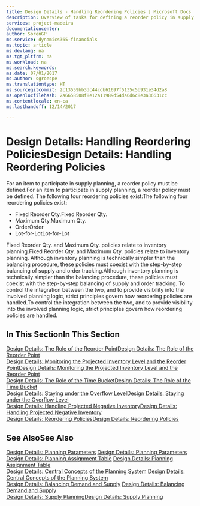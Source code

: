 ```yaml
---
title: Design Details - Handling Reordering Policies | Microsoft Docs
description: Overview of tasks for defining a reorder policy in supply planning.
services: project-madeira
documentationcenter: 
author: SorenGP
ms.service: dynamics365-financials
ms.topic: article
ms.devlang: na
ms.tgt_pltfrm: na
ms.workload: na
ms.search.keywords: 
ms.date: 07/01/2017
ms.author: sgroespe
ms.translationtype: HT
ms.sourcegitcommit: 2c13559bb3dc44cdb61697f5135c5b931e34d2a8
ms.openlocfilehash: 2a6658508f8e12a11989d54da6d6c8e3a36631cc
ms.contentlocale: en-ca
ms.lasthandoff: 12/14/2017

---
```

# <a name="design-details-handling-reordering-policies"></a><span data-ttu-id="2f3a4-103">Design Details: Handling Reordering Policies</span><span class="sxs-lookup"><span data-stu-id="2f3a4-103">Design Details: Handling Reordering Policies</span></span>
<span data-ttu-id="2f3a4-104">For an item to participate in supply planning, a reorder policy must be defined.</span><span class="sxs-lookup"><span data-stu-id="2f3a4-104">For an item to participate in supply planning, a reorder policy must be defined.</span></span> <span data-ttu-id="2f3a4-105">The following four reordering policies exist:</span><span class="sxs-lookup"><span data-stu-id="2f3a4-105">The following four reordering policies exist:</span></span>  
  
* <span data-ttu-id="2f3a4-106">Fixed Reorder Qty.</span><span class="sxs-lookup"><span data-stu-id="2f3a4-106">Fixed Reorder Qty.</span></span>  
* <span data-ttu-id="2f3a4-107">Maximum Qty.</span><span class="sxs-lookup"><span data-stu-id="2f3a4-107">Maximum Qty.</span></span>  
* <span data-ttu-id="2f3a4-108">Order</span><span class="sxs-lookup"><span data-stu-id="2f3a4-108">Order</span></span>  
* <span data-ttu-id="2f3a4-109">Lot-for-Lot</span><span class="sxs-lookup"><span data-stu-id="2f3a4-109">Lot-for-Lot</span></span>  
  
<span data-ttu-id="2f3a4-110">Fixed Reorder Qty. and Maximum Qty. policies relate to inventory planning.</span><span class="sxs-lookup"><span data-stu-id="2f3a4-110">Fixed Reorder Qty. and Maximum Qty. policies relate to inventory planning.</span></span> <span data-ttu-id="2f3a4-111">Although inventory planning is technically simpler than the balancing procedure, these policies must coexist with the step-by-step balancing of supply and order tracking.</span><span class="sxs-lookup"><span data-stu-id="2f3a4-111">Although inventory planning is technically simpler than the balancing procedure, these policies must coexist with the step-by-step balancing of supply and order tracking.</span></span> <span data-ttu-id="2f3a4-112">To control the integration between the two, and to provide visibility into the involved planning logic, strict principles govern how reordering policies are handled.</span><span class="sxs-lookup"><span data-stu-id="2f3a4-112">To control the integration between the two, and to provide visibility into the involved planning logic, strict principles govern how reordering policies are handled.</span></span>  
  
## <a name="in-this-section"></a><span data-ttu-id="2f3a4-113">In This Section</span><span class="sxs-lookup"><span data-stu-id="2f3a4-113">In This Section</span></span>  
[<span data-ttu-id="2f3a4-114">Design Details: The Role of the Reorder Point</span><span class="sxs-lookup"><span data-stu-id="2f3a4-114">Design Details: The Role of the Reorder Point</span></span>](design-details-the-role-of-the-reorder-point.md)  
[<span data-ttu-id="2f3a4-115">Design Details: Monitoring the Projected Inventory Level and the Reorder Point</span><span class="sxs-lookup"><span data-stu-id="2f3a4-115">Design Details: Monitoring the Projected Inventory Level and the Reorder Point</span></span>](design-details-monitoring-the-projected-inventory-level-and-the-reorder-point.md)  
[<span data-ttu-id="2f3a4-116">Design Details: The Role of the Time Bucket</span><span class="sxs-lookup"><span data-stu-id="2f3a4-116">Design Details: The Role of the Time Bucket</span></span>](design-details-the-role-of-the-time-bucket.md)  
[<span data-ttu-id="2f3a4-117">Design Details: Staying under the Overflow Level</span><span class="sxs-lookup"><span data-stu-id="2f3a4-117">Design Details: Staying under the Overflow Level</span></span>](design-details-staying-under-the-overflow-level.md)  
[<span data-ttu-id="2f3a4-118">Design Details: Handling Projected Negative Inventory</span><span class="sxs-lookup"><span data-stu-id="2f3a4-118">Design Details: Handling Projected Negative Inventory</span></span>](design-details-handling-projected-negative-inventory.md)  
[<span data-ttu-id="2f3a4-119">Design Details: Reordering Policies</span><span class="sxs-lookup"><span data-stu-id="2f3a4-119">Design Details: Reordering Policies</span></span>](design-details-reordering-policies.md)  
  
## <a name="see-also"></a><span data-ttu-id="2f3a4-120">See Also</span><span class="sxs-lookup"><span data-stu-id="2f3a4-120">See Also</span></span>  
<span data-ttu-id="2f3a4-121">[Design Details: Planning Parameters](design-details-planning-parameters.md) </span><span class="sxs-lookup"><span data-stu-id="2f3a4-121">[Design Details: Planning Parameters](design-details-planning-parameters.md) </span></span>  
<span data-ttu-id="2f3a4-122">[Design Details: Planning Assignment Table](design-details-planning-assignment-table.md) </span><span class="sxs-lookup"><span data-stu-id="2f3a4-122">[Design Details: Planning Assignment Table](design-details-planning-assignment-table.md) </span></span>  
<span data-ttu-id="2f3a4-123">[Design Details: Central Concepts of the Planning System](design-details-central-concepts-of-the-planning-system.md) </span><span class="sxs-lookup"><span data-stu-id="2f3a4-123">[Design Details: Central Concepts of the Planning System](design-details-central-concepts-of-the-planning-system.md) </span></span>  
<span data-ttu-id="2f3a4-124">[Design Details: Balancing Demand and Supply](design-details-balancing-demand-and-supply.md) </span><span class="sxs-lookup"><span data-stu-id="2f3a4-124">[Design Details: Balancing Demand and Supply](design-details-balancing-demand-and-supply.md) </span></span>  
[<span data-ttu-id="2f3a4-125">Design Details: Supply Planning</span><span class="sxs-lookup"><span data-stu-id="2f3a4-125">Design Details: Supply Planning</span></span>](design-details-supply-planning.md)
